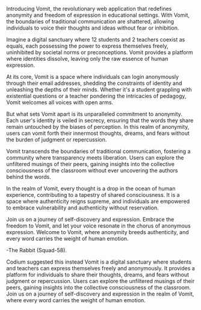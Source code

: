 Introducing Vomit, the revolutionary web application that redefines anonymity and freedom of expression in educational settings. 
With Vomit, the boundaries of traditional communication are shattered, allowing individuals to voice their thoughts and ideas without fear or inhibition.

Imagine a digital sanctuary where 12 students and 2 teachers coexist as equals,
each possessing the power to express themselves freely, uninhibited by societal norms or preconceptions.
Vomit provides a platform where identities dissolve, leaving only the raw essence of human expression.

At its core, Vomit is a space where individuals can login anonymously through their email addresses,
shedding the constraints of identity and unleashing the depths of their minds.
Whether it's a student grappling with existential questions or a teacher pondering the intricacies of pedagogy,
Vomit welcomes all voices with open arms.

But what sets Vomit apart is its unparalleled commitment to anonymity.
Each user's identity is veiled in secrecy, ensuring that the words they share remain untouched by the biases of perception.
In this realm of anonymity, users can vomit forth their innermost thoughts, dreams, and fears without the burden of judgment or repercussion.

Vomit transcends the boundaries of traditional communication,
fostering a community where transparency meets liberation.
Users can explore the unfiltered musings of their peers,
gaining insights into the collective consciousness of the classroom without ever uncovering the authors behind the words.

In the realm of Vomit, every thought is a drop in the ocean of human experience,
contributing to a tapestry of shared consciousness. It is a space where authenticity reigns supreme,
and individuals are empowered to embrace vulnerability and authenticity without reservation.

Join us on a journey of self-discovery and expression. Embrace the freedom to Vomit,
and let your voice resonate in the chorus of anonymous expression. Welcome to Vomit, 
where anonymity breeds authenticity, and every word carries the weight of human emotion.

-The Rabbit (Squad-58).



Codium suggested this instead
Vomit is a digital sanctuary where students and teachers can express themselves freely and anonymously. It provides a platform for individuals to share their thoughts, dreams, and fears without judgment or repercussion. Users can explore the unfiltered musings of their peers, gaining insights into the collective consciousness of the classroom. Join us on a journey of self-discovery and expression in the realm of Vomit, where every word carries the weight of human emotion.

